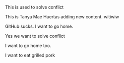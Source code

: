 This is used to solve conflict


This is Tanya Mae Huertas adding new content. witiwiw

GitHub sucks. I want to go home. 

Yes we want to solve conflict

I want to go home too.

I want to eat grilled pork